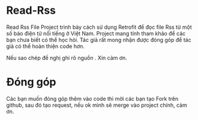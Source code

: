 # Read-Rss
Read Rss File
Project trình bày cách sử dụng Retrofit để đọc file Rss từ một số báo điện tử nổi tiếng ở Việt Nam. 
Project mang tính tham khảo để các bạn chưa biết có thể học hỏi.
Tác giả rất mong nhận được đóng góp để tác giả có thể hoàn thiện code hơn.

Nếu sao chép đề nghị ghi rõ nguồn . Xin cảm ơn.

# Đóng góp
Các bạn muốn đóng góp thêm vào code thì mời các bạn tạo Fork trên github, sau đó tạo request, nếu ok mình sẽ merge vào project chính, cảm ơn.
